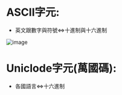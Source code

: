 # ASCII字元:
- 英文跟數字與符號<=>十進制與十六進制

![image](https://github.com/xixa3333/C-Plus-Plus-Textbook/blob/main/ASCII%E5%AD%97%E5%85%83%E8%A1%A8.gif)

# Uniclode字元(萬國碼):
- 各國語言<=>十六進制

